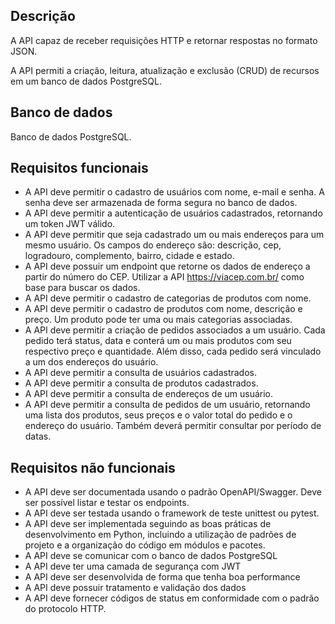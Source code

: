 ## Descrição

A API capaz de receber requisições HTTP e retornar respostas no formato JSON. 

A API permiti a criação, leitura, atualização e exclusão (CRUD) de recursos em um banco de dados PostgreSQL.

## Banco de dados

Banco de dados PostgreSQL. 

## Requisitos funcionais

- A API deve permitir o cadastro de usuários com nome, e-mail e senha. A senha deve ser armazenada de forma segura no banco de dados.
- A API deve permitir a autenticação de usuários cadastrados, retornando um token JWT válido.
- A API deve permitir que seja cadastrado um ou mais endereços para um mesmo usuário. Os campos do endereço são: descrição, cep, logradouro, complemento, bairro, cidade e estado.
- A API deve possuir um endpoint que retorne os dados de endereço a partir do número do CEP. Utilizar a API https://viacep.com.br/ como base para buscar os dados.
- A API deve permitir o cadastro de categorias de produtos com nome.
- A API deve permitir o cadastro de produtos com nome, descrição e preço. Um produto pode ter uma ou mais categorias associadas.
- A API deve permitir a criação de pedidos associados a um usuário. Cada pedido terá status, data e conterá um ou mais produtos com seu respectivo preço e quantidade. Além disso, cada pedido será vinculado a um dos endereços do usuário.
- A API deve permitir a consulta de usuários cadastrados.
- A API deve permitir a consulta de produtos cadastrados.
- A API deve permitir a consulta de endereços de um usuário.
- A API deve permitir a consulta de pedidos de um usuário, retornando uma lista dos produtos, seus preços e o valor total do pedido e o endereço do usuário. Também deverá permitir consultar por período de datas.

## Requisitos não funcionais

- A API deve ser documentada usando o padrão OpenAPI/Swagger. Deve ser possível listar e testar os endpoints.
- A API deve ser testada usando o framework de teste unittest ou pytest.
- A API deve ser implementada seguindo as boas práticas de desenvolvimento em Python, incluindo a utilização de padrões de projeto e a organização do código em módulos e pacotes.
- A API deve se comunicar com o banco de dados PostgreSQL
- A API deve ter uma camada de segurança com JWT
- A API deve ser desenvolvida de forma que tenha boa performance
- A API deve possuir tratamento e validação dos dados
- A API deve fornecer códigos de status em conformidade com o padrão do protocolo HTTP.

